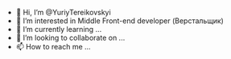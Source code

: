 - 👋 Hi, I’m @YuriyTereikovskyi
- 👀 I’m interested in  Middle Front-end developer (Верстальщик)
- 🌱 I’m currently learning ...
- 💞️ I’m looking to collaborate on ...
- 📫 How to reach me ...

<!---
YuriyTereikovskyi/YuriyTereikovskyi is a ✨ special ✨ repository because its `README.md` (this file) appears on your GitHub profile.
You can click the Preview link to take a look at your changes.
--->
